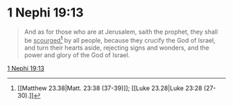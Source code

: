 # 1 Nephi 19:13

> And as for those who are at Jerusalem, saith the prophet, they shall be <u>scourged</u>[^a] by all people, because they crucify the God of Israel, and turn their hearts aside, rejecting signs and wonders, and the power and glory of the God of Israel.

[1 Nephi 19:13](https://www.churchofjesuschrist.org/study/scriptures/bofm/1-ne/19?lang=eng&id=p13#p13)


[^a]: [[Matthew 23.38|Matt. 23:38 (37-39)]]; [[Luke 23.28|Luke 23:28 (27-30).]]
